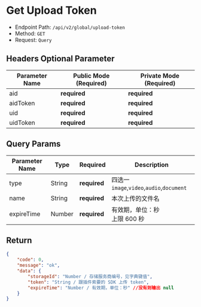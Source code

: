 # Get Upload Token

- Endpoint Path: `/api/v2/global/upload-token`
- Method: `GET`
- Request: `Query`

## Headers Optional Parameter

| Parameter Name | Public Mode (Required) | Private Mode (Required) |
| --- | --- | --- |
| aid | **required** | **required** |
| aidToken | **required** | **required** |
| uid | **required** | **required** |
| uidToken | **required** | **required** |

## Query Params

| Parameter Name | Type | Required | Description |
| --- | --- | --- | --- |
| type | String | **required** | 四选一 `image`,`video`,`audio`,`document` |
| name | String | **required** | 本次上传的文件名 |
| expireTime | Number | **required** | 有效期，单位：秒<br>上限 600 秒 |

## Return

```json
{
    "code": 0,
    "message": "ok",
    "data": {
        "storageId": "Number / 存储服务商编号，见字典键值",
        "token": "String / 跟插件索要的 SDK 上传 token",
        "expireTime": "Number / 有效期，单位：秒" //没有则输出 null
    }
}
```
